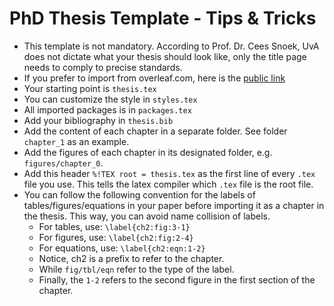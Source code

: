 # PhD Thesis Template - Tips & Tricks
- This template is not mandatory. According to Prof. Dr. Cees Snoek, UvA does not dictate what your thesis should look like, only the title page needs to comply to precise standards.  
- If you prefer to import from overleaf.com, here is the [public link](https://www.overleaf.com/read/dhjssjhhymmr)
- Your starting point is `thesis.tex`
- You can customize the style in `styles.tex`
- All imported packages is in `packages.tex`
- Add your bibliography in `thesis.bib`
- Add the content of each chapter in a separate folder. See folder `chapter_1` as an example.
- Add the figures of each chapter in its designated folder, e.g. `figures/chapter_0`.
- Add this header `%!TEX root = thesis.tex` as the first line of every `.tex` file you use. This tells the latex compiler which `.tex` file is the root file.
- You can follow the following convention for the labels of tables/figures/equations in your paper before importing it as a chapter in the thesis. This way, you can avoid name collision of labels. 
    + For tables, use: `\label{ch2:fig:3-1}`
    + For figures, use: `\label{ch2:fig:2-4}`
    + For equations, use: `\label{ch2:eqn:1-2}`
    + Notice, ch2 is a prefix to refer to the chapter.
    + While `fig/tbl/eqn` refer to the type of the label.
    + Finally, the `1-2` refers to the second figure in the first section of the chapter.
